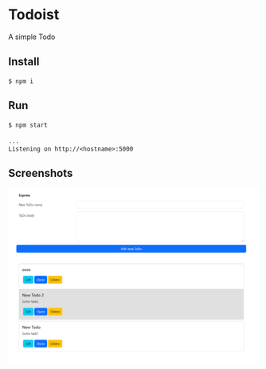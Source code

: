 # Todoist

A simple Todo

## Install
```shell
$ npm i
```

## Run
```shell
$ npm start

...
Listening on http://<hostname>:5000

```

## Screenshots

![screenshot 1](img.png)